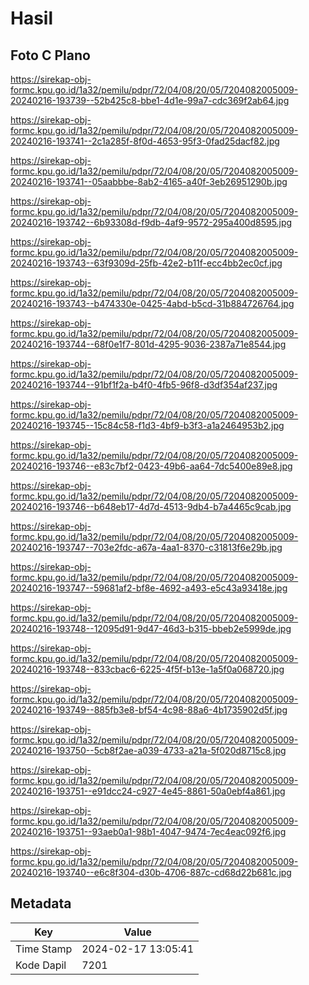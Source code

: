 # Hasil

## Foto C Plano

https://sirekap-obj-formc.kpu.go.id/1a32/pemilu/pdpr/72/04/08/20/05/7204082005009-20240216-193739--52b425c8-bbe1-4d1e-99a7-cdc369f2ab64.jpg

https://sirekap-obj-formc.kpu.go.id/1a32/pemilu/pdpr/72/04/08/20/05/7204082005009-20240216-193741--2c1a285f-8f0d-4653-95f3-0fad25dacf82.jpg

https://sirekap-obj-formc.kpu.go.id/1a32/pemilu/pdpr/72/04/08/20/05/7204082005009-20240216-193741--05aabbbe-8ab2-4165-a40f-3eb26951290b.jpg

https://sirekap-obj-formc.kpu.go.id/1a32/pemilu/pdpr/72/04/08/20/05/7204082005009-20240216-193742--6b93308d-f9db-4af9-9572-295a400d8595.jpg

https://sirekap-obj-formc.kpu.go.id/1a32/pemilu/pdpr/72/04/08/20/05/7204082005009-20240216-193743--63f9309d-25fb-42e2-b11f-ecc4bb2ec0cf.jpg

https://sirekap-obj-formc.kpu.go.id/1a32/pemilu/pdpr/72/04/08/20/05/7204082005009-20240216-193743--b474330e-0425-4abd-b5cd-31b884726764.jpg

https://sirekap-obj-formc.kpu.go.id/1a32/pemilu/pdpr/72/04/08/20/05/7204082005009-20240216-193744--68f0e1f7-801d-4295-9036-2387a71e8544.jpg

https://sirekap-obj-formc.kpu.go.id/1a32/pemilu/pdpr/72/04/08/20/05/7204082005009-20240216-193744--91bf1f2a-b4f0-4fb5-96f8-d3df354af237.jpg

https://sirekap-obj-formc.kpu.go.id/1a32/pemilu/pdpr/72/04/08/20/05/7204082005009-20240216-193745--15c84c58-f1d3-4bf9-b3f3-a1a2464953b2.jpg

https://sirekap-obj-formc.kpu.go.id/1a32/pemilu/pdpr/72/04/08/20/05/7204082005009-20240216-193746--e83c7bf2-0423-49b6-aa64-7dc5400e89e8.jpg

https://sirekap-obj-formc.kpu.go.id/1a32/pemilu/pdpr/72/04/08/20/05/7204082005009-20240216-193746--b648eb17-4d7d-4513-9db4-b7a4465c9cab.jpg

https://sirekap-obj-formc.kpu.go.id/1a32/pemilu/pdpr/72/04/08/20/05/7204082005009-20240216-193747--703e2fdc-a67a-4aa1-8370-c31813f6e29b.jpg

https://sirekap-obj-formc.kpu.go.id/1a32/pemilu/pdpr/72/04/08/20/05/7204082005009-20240216-193747--59681af2-bf8e-4692-a493-e5c43a93418e.jpg

https://sirekap-obj-formc.kpu.go.id/1a32/pemilu/pdpr/72/04/08/20/05/7204082005009-20240216-193748--12095d91-9d47-46d3-b315-bbeb2e5999de.jpg

https://sirekap-obj-formc.kpu.go.id/1a32/pemilu/pdpr/72/04/08/20/05/7204082005009-20240216-193748--833cbac6-6225-4f5f-b13e-1a5f0a068720.jpg

https://sirekap-obj-formc.kpu.go.id/1a32/pemilu/pdpr/72/04/08/20/05/7204082005009-20240216-193749--885fb3e8-bf54-4c98-88a6-4b1735902d5f.jpg

https://sirekap-obj-formc.kpu.go.id/1a32/pemilu/pdpr/72/04/08/20/05/7204082005009-20240216-193750--5cb8f2ae-a039-4733-a21a-5f020d8715c8.jpg

https://sirekap-obj-formc.kpu.go.id/1a32/pemilu/pdpr/72/04/08/20/05/7204082005009-20240216-193751--e91dcc24-c927-4e45-8861-50a0ebf4a861.jpg

https://sirekap-obj-formc.kpu.go.id/1a32/pemilu/pdpr/72/04/08/20/05/7204082005009-20240216-193751--93aeb0a1-98b1-4047-9474-7ec4eac092f6.jpg

https://sirekap-obj-formc.kpu.go.id/1a32/pemilu/pdpr/72/04/08/20/05/7204082005009-20240216-193740--e6c8f304-d30b-4706-887c-cd68d22b681c.jpg


## Metadata

| Key        | Value               |
| ---------- | ------------------- |
| Time Stamp | 2024-02-17 13:05:41 |
| Kode Dapil | 7201                |



